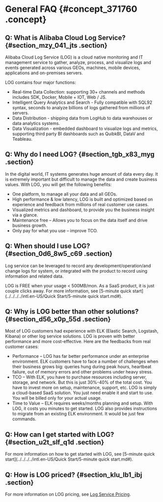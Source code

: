# General FAQ {#concept_371760 .concept}

## Q: What is Alibaba Cloud Log Service? {#section_mzy_041_jts .section}

Alibaba Cloud Log Service \(LOG\) is a cloud native monitoring and IT management service to gather, analyze, process, and visualize logs and events generated across various GEOs, machines, mobile devices, applications and on-premises servers.

LOG contains four major functions:

-   Real-time Data Collection: supporting 30+ channels and methods includes SDK, Docker, Mobile + IOT, Web / JS.
-   Intelligent Query Analytics and Search - Fully compatible with SQL92 syntax, seconds to analyze billions of logs gathered from millions of servers.
-   Data Distribution - shipping data from LogHub to data warehouses or data analytics systems.
-   Data Visualization - embedded dashboard to visualize logs and metrics, supporting third party BI dashboards such as QuibkBI, DataV and Teableau.

## Q: Why do I need LOG? {#section_tgb_x83_myg .section}

In the digital world, IT systems generates huge amount of data every day. It is extremely important but difficult to manage the data and create business values. With LOG, you will get the following benefits:

-   One platform, to manage all your data and all GEOs.
-   High performance & low latency, LOG is built and optimized based on experience and feedback from millions of real customer use cases.
-   Visualized metrics and dashboard, to provide you the business insight via a glance.
-   Maintenance free – Allows you to focus on the data itself and drive business growth.
-   Only pay for what you use – improve TCO.

## Q: When should I use LOG? {#section_0d6_8w5_c69 .section}

Log service can be leveraged to record any development/operation/and change logs for system, or integrated with the product to record using information and related data.

LOG is FREE when your usage < 500MB/mon. As a SaaS product, it is just couple clicks away. For more information, see [5-minute quick start](../../../../intl.en-US/Quick Start/5-minute quick start.md#).

## Q: Why is LOG better than other solutions? {#section_d56_x0p_55d .section}

Most of LOG customers had experience with ELK \(Elastic Search, Logstash, Kibana\) or other log service solutions. LOG is proven with better performance and more cost-effective. Here are the feedbacks from real customer cases:

-   Performance – LOG has far better performance under an enterprise environment. ELK customers have to face a number of challenges when their business grows big: queries hung during peak hours, heartbeat failure, out of memory errors and other problems under heavy stress.
-   TCO – With ELK, you have to purchase resources including server, storage, and network. But this is just 30%-40% of the total cost. You have to invest more on setup, maintenance, support, etc. LOG is simply a cloud-based SaaS solution. You just need enable it and start to use. You will be billed only for your actual usage.
-   Time to Value – ELK requires weeks/months planning and setup. With LOG, it costs you minutes to get started. LOG also provides instructions to migrate from an existing ELK environment. It would be just few commands.

## Q: How can I get started with LOG? {#section_u2t_slf_q1d .section}

For more information on how to get started with LOG, see [5-minute quick start](../../../../intl.en-US/Quick Start/5-minute quick start.md#).

## Q: How is LOG priced? {#section_klu_lb1_ibj .section}

For more information on LOG pricing, see [Log Service Pricing](https://www.alibabacloud.com/product/log-service/pricing).

